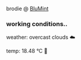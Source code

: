 brodie @ [BluMint](https://www.linkedin.com/company/blumint-io/)

<!--weather_start-->
### working conditions..

weather: overcast clouds ☁️

temp: 18.48 °C 👕

<!--weather_end-->
